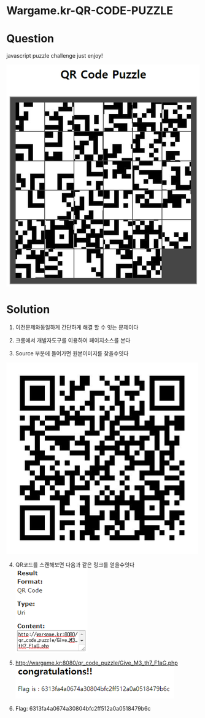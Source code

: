 # Wargame.kr-QR-CODE-PUZZLE


# Question
javascript puzzle challenge
just enjoy!

![Question](./question.PNG)

# Solution
1. 이전문제와동일하게 간단하게 해결 할 수 잇는 문제이다

2. 크롬에서 개발자도구를 이용하여 페이지소스를 본다

3. Source 부분에 들어가면 원본이미지를 찾을수잇다 

![원본이미지](./qr.png)

4. QR코드를 스캔해보면 다음과 같은 링크를 얻을수잇다 
![QR스캔](./result.png)

5. http://wargame.kr:8080/qr_code_puzzle/Give_M3_th7_F1aG.php
![정답](./answer.png)

6. Flag: 6313fa4a0674a30804bfc2ff512a0a0518479b6c
